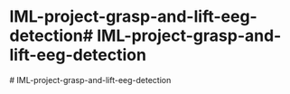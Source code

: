 # IML-project-grasp-and-lift-eeg-detection#   I M L - p r o j e c t - g r a s p - a n d - l i f t - e e g - d e t e c t i o n  
 #   I M L - p r o j e c t - g r a s p - a n d - l i f t - e e g - d e t e c t i o n  
 